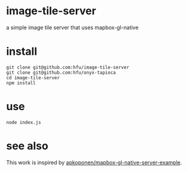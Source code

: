# image-tile-server
a simple image tile server that uses mapbox-gl-native

# install
```console
git clone git@github.com:hfu/image-tile-server
git clone git@github.com:hfu/onyx-tapioca
cd image-tile-server
npm install
```

# use
```console
node index.js
```

# see also
This work is inspired by [apkoponen/mapbox-gl-native-server-example](https://github.com/apkoponen/mapbox-gl-native-server-example).
